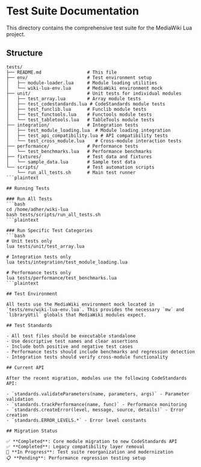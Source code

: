 # Test Suite Documentation

This directory contains the comprehensive test suite for the MediaWiki Lua project.

## Structure

````plaintext
tests/
├── README.md                 # This file
├── env/                      # Test environment setup
│   ├── module-loader.lua     # Module loading utilities
│   └── wiki-lua-env.lua      # MediaWiki environment mock
├── unit/                     # Unit tests for individual modules
│   ├── test_array.lua        # Array module tests
│   ├── test_codestandards.lua # CodeStandards module tests
│   ├── test_funclib.lua      # Funclib module tests
│   ├── test_functools.lua    # Functools module tests
│   └── test_tabletools.lua   # TableTools module tests
├── integration/              # Integration tests
│   ├── test_module_loading.lua  # Module loading integration
│   ├── test_api_compatibility.lua # API compatibility tests
│   └── test_cross_module.lua    # Cross-module interaction tests
├── performance/              # Performance tests
│   └── test_benchmarks.lua   # Performance benchmarks
├── fixtures/                 # Test data and fixtures
│   └── sample_data.lua       # Sample test data
└── scripts/                  # Test automation scripts
    └── run_all_tests.sh      # Main test runner
```plaintext

## Running Tests

### Run All Tests
```bash
cd /home/adher/wiki-lua
bash tests/scripts/run_all_tests.sh
```plaintext

### Run Specific Test Categories
```bash
# Unit tests only
lua tests/unit/test_array.lua

# Integration tests only
lua tests/integration/test_module_loading.lua

# Performance tests only
lua tests/performance/test_benchmarks.lua
```plaintext

## Test Environment

All tests use the MediaWiki environment mock located in `tests/env/wiki-lua-env.lua`. This provides the necessary `mw` and `libraryUtil` globals that MediaWiki modules expect.

## Test Standards

- All test files should be executable standalone
- Use descriptive test names and clear assertions
- Include both positive and negative test cases
- Performance tests should include benchmarks and regression detection
- Integration tests should verify cross-module functionality

## Current API

After the recent migration, modules use the following CodeStandards API:

- `standards.validateParameters(name, parameters, args)` - Parameter validation
- `standards.trackPerformance(name, func)` - Performance monitoring
- `standards.createError(level, message, source, details)` - Error creation
- `standards.ERROR_LEVELS.*` - Error level constants

## Migration Status

✅ **Completed**: Core module migration to new CodeStandards API
✅ **Completed**: Legacy compatibility layer removal
🔄 **In Progress**: Test suite reorganization and modernization
📋 **Pending**: Performance regression testing setup
````
